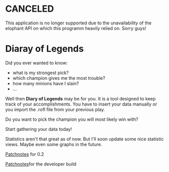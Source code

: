 # CANCELED #

This application is no longer supported due to the unavailability of the elophant API on which this programm heavily relied on. Sorry guys!

# Diaray of Legends #
Did you ever wanted to know:
  * what is my strongest pick?
  * which champion gives me the most trouble?
  * how many minions have I slain?
  * ...

Well then **Diary of Legends** may be for you. It is a tool designed to keep track of your accomplishments. You have to insert your data manually or you import the .rofl file from your previous play.

Do you want to pick the champion you will most likely win with?

Start gathering your data today!

Statistics aren't that great as of now. But I'll soon update some nice statistic views. Maybe even some graphs in the future.

[Patchnotes](https://code.google.com/p/diary-of-legends/source/browse/tags/0.2/patchnotes.txt) for 0.2

[Patchnotes](https://diary-of-legends.googlecode.com/svn/trunk/Diary%20of%20Legends/patchnotes.txt)for the developer build